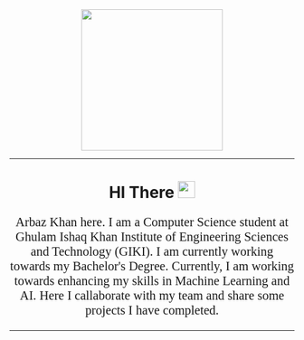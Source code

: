 <div id="header" align="center">
  <img src="https://media.giphy.com/media/zhYSVCirREeIZtONCI/giphy.gif" width="250"/>
</div>
<hr>
<h1 style="text-align:center;">HI There <img src="https://media.giphy.com/media/hvRJCLFzcasrR4ia7z/giphy.gif" width="30px"/></h1>
<p style="text-align:center;font-size:160%;font-family:Space Grotesk">Arbaz Khan here. I am a Computer Science student at Ghulam Ishaq Khan Institute of Engineering Sciences and Technology (GIKI). I am currently working towards my Bachelor's Degree. Currently, I am working towards enhancing my skills in Machine Learning and AI. Here I callaborate with my team and share some projects I have completed.</p>
<hr>
